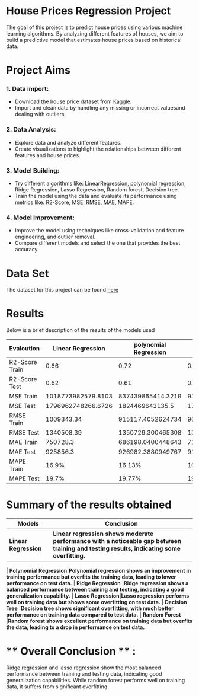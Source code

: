 # **House Prices Regression Project**
The goal of this project is to predict house prices using various machine learning algorithms. By analyzing different features of houses, we aim to build a predictive model that estimates house prices based on historical data.
 # **Project Aims** 
 ### 1. Data import:
* Download the house price dataset from Kaggle.
* Import and clean data by handling any missing or incorrect values ​​and dealing with outliers.

 ### 2. Data Analysis:
* Explore data and analyze different features.
* Create visualizations to highlight the relationships between different features and house prices.

### 3. Model Building: 
* Try different algorithms like: LinearRegression, polynomial regression, Ridge Regression, Lasso Regression, Random forest, Decision tree.
* Train the model using the data and evaluate its performance using metrics like: R2-Score, MSE, RMSE, MAE, MAPE.

### 4. Model Improvement:
* Improve the model using techniques like cross-validation and feature engineering, and outlier removal.
* Compare different models and select the one that provides the best accuracy.
 
# **Data Set** 
The dataset for this project can be found [here](https://www.kaggle.com/datasets/yasserh/housing-prices-dataset/code)

# **Results**
Below is a brief description of the results of the models used 

| Evaloution |Linear Regression | polynomial Regression | Ride Regression | Lasso Regression | Decision tree Regression | Random forest Regression |
|----------|----------|----------|----------|----------|----------|----------|
| R2-Score Train | 0.66 | 0.72 | 0.69 | 0.73 |0.73 | 0.88 |
| R2-Score Test | 0.62  | 0.61 | 0.62 | 0.60| 0.45 | 0.56 |
| MSE Train |1018773982579.8103 | 837439865414.3219 | 938352139392.1793 | 811764892530.3756 | 825392019680.1193 |341794688784.1196 | 
| MSE Test | 1796962748266.6726| 1824469643135.5| 1781266981593.312| 1900768144848.6328 |2614251031337.5366 |2081203581614.247 | 
| RMSE Train | 1009343.34 | 915117.4052624734 | 968685.7794931127 | 900979.9623356647 | 	908510.880331171 | 584632.0969499705| 
| RMSE Test | 1340508.39 |	1350729.300465308 | 1334641.143376493 |1378683.482474724| 1616864.5680258865|1442637.7166892064|
| MAE Train | 750728.3 | 686198.0400448643 | 717743.1156300461 | 669618.7713911007 | 688614.147712783 |437748.0301181934 |
| MAE Test | 	925856.3 | 	926982.3880949767 | 918681.7804304013 | 919306.2401518777 | 1066740.1631991663 | 972232.389903801 |
| MAPE Train | 	16.9% | 16.13%|16.55% | 15.53% |16.29% | 10.25%| 
| MAPE Test | 19.7% | 19.77% | 19.51% | 18.90%| 22.13%| 20.70%|

# **Summary of the results obtained**

Models  | Conclusion
-------------------|------------------
**Linear Regression**|**Linear regression shows moderate performance with a noticeable gap between training and testing results, indicating some overfitting.**
|
**Polynomial Regression**|**Polynomial regression shows an improvement in training performance but overfits the training data, leading to lower performance on test data.**
|
**Ridge Regression** |**Ridge regression shows a balanced performance between training and testing, indicating a good generalization capability.**
|
**Lasso Regression**|**Lasso regression performs well on training data but shows some overfitting on test data.**
|
**Decision Tree** |**Decision tree shows significant overfitting, with much better performance on training data compared to test data.**
|
**Random Forest** |**Random forest shows excellent performance on training data but overfits the data, leading to a drop in performance on test data.**

# ** Overall Conclusion ** :
Ridge regression and lasso regression show the most balanced performance between training and testing data, indicating good generalization capabilities. While random forest performs well on training data, it suffers from significant overfitting.


 
